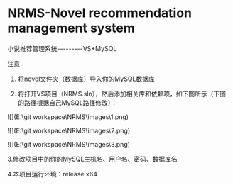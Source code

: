 # NRMS-Novel recommendation management system
小说推荐管理系统---------VS+MySQL

注意：

1. 将novel文件夹（数据库）导入你的MySQL数据库

2. 将打开VS项目（NRMS.sln），然后添加相关库和依赖项，如下图所示（下图的路径根据自己MySQL路径修改）：

   

![](E:\git workspace\NRMS\images\1.png)

![](E:\git workspace\NRMS\images\2.png)

![](E:\git workspace\NRMS\images\3.png)

3.修改项目中的你的MySQL主机名、用户名、密码、数据库名

4.本项目运行环境：release x64